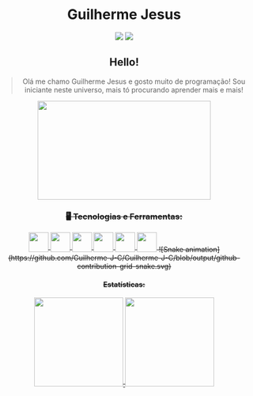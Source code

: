 <header>
<h1>Guilherme Jesus</h1>


<a href = "guilhermejcosta63@gmail.com"><img src="https://img.shields.io/badge/Gmail-D14836?style=for-the-badge&logo=gmail&logoColor=white" target="_blank"></a>
<a href="https://www.linkedin.com/in/Guilherme-Jesus" target="_blank"><img src="https://img.shields.io/badge/-LinkedIn-%230077B5?style=for-the-badge&logo=linkedin&logoColor=white" target="_blank"></a>   
</div>

<h2>Hello!</h2>

>Olá me chamo Guilherme Jesus e gosto muito de programação! Sou iniciante neste universo, mais tó procurando aprender mais e mais!

<s>
<p align="middle">
<img src ="https://media.giphy.com/media/lllcAYdLnN4gYb0h1H/giphy.gif"  width="350" height="200"/>
</p>
<s>
<h3>🖥️ Tecnologias e Ferramentas:</h3>
<img src="https://cdn.jsdelivr.net/gh/devicons/devicon/icons/git/git-original.svg" width="40" height="40"/> <img src="https://cdn.jsdelivr.net/gh/devicons/devicon/icons/github/github-original.svg" width="40" height="40"/> <img src="https://cdn.jsdelivr.net/gh/devicons/devicon/icons/python/python-original.svg" width="40" height="40"/> <img src="https://cdn.jsdelivr.net/gh/devicons/devicon/icons/pycharm/pycharm-plain.svg" width="40" height="40"/> <img src="https://cdn.jsdelivr.net/gh/devicons/devicon/icons/java/java-original.svg" width="40" height="40"/> <img src="https://cdn.jsdelivr.net/gh/devicons/devicon/icons/c/c-original.svg" width="40" height="40"/>
![Snake animation](https://github.com/Guilherme-J-C/Guilherme-J-C/blob/output/github-contribution-grid-snake.svg)    
<s>
<h4>Estatísticas:</h4>
<s>
<div>
<a href="https://github.com/Guilherme-J-C">
<img height="180em" src="https://github-readme-stats.vercel.app/api/top-langs/?username=Guilherme-J-C&layout=compact&langs_count=7&theme=dracula"/>
<img height="180em" src="https://github-readme-stats.vercel.app/api?username=Guilherme-J-C&show_icons=true&theme=dracula&include_all_commits=true&count_private=true"/>
</div>

<!---
Guilherme-J-C/Guilherme-J-C is a ✨ special ✨ repository because its `README.md` (this file) appears on your GitHub profile.
You can click the Preview link to take a look at your changes.
--->

